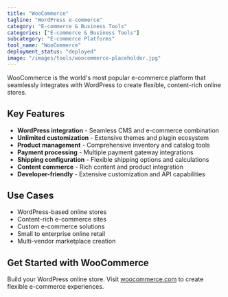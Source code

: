```yaml
---
title: "WooCommerce"
tagline: "WordPress e-commerce"
category: "E-commerce & Business Tools"
categories: ["E-commerce & Business Tools"]
subcategory: "E-commerce Platforms"
tool_name: "WooCommerce"
deployment_status: "deployed"
image: "/images/tools/woocommerce-placeholder.jpg"
---
```

WooCommerce is the world's most popular e-commerce platform that seamlessly integrates with WordPress to create flexible, content-rich online stores.

## Key Features

- **WordPress integration** - Seamless CMS and e-commerce combination
- **Unlimited customization** - Extensive themes and plugin ecosystem
- **Product management** - Comprehensive inventory and catalog tools
- **Payment processing** - Multiple payment gateway integrations
- **Shipping configuration** - Flexible shipping options and calculations
- **Content commerce** - Rich content and product integration
- **Developer-friendly** - Extensive customization and API capabilities

## Use Cases

- WordPress-based online stores
- Content-rich e-commerce sites
- Custom e-commerce solutions
- Small to enterprise online retail
- Multi-vendor marketplace creation

## Get Started with WooCommerce

Build your WordPress online store. Visit [woocommerce.com](https://woocommerce.com) to create flexible e-commerce experiences.